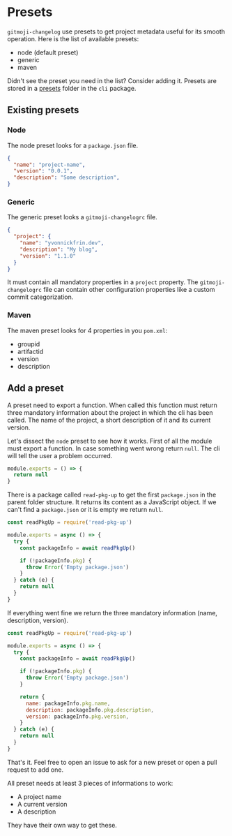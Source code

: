 # Presets

`gitmoji-changelog` use presets to get project metadata useful for its smooth operation. Here is the list of available presets:

- node (default preset)
- generic
- maven

Didn't see the preset you need in the list? Consider adding it. Presets are stored in a [presets](packages/gitmoji-changelog-cli/src/presets) folder in the `cli` package.

## Existing presets

### Node

The node preset looks for a `package.json` file.

```json
{
  "name": "project-name",
  "version": "0.0.1",
  "description": "Some description",
}
```

### Generic

The generic preset looks a `gitmoji-changelogrc` file.

```json
{
  "project": {
    "name": "yvonnickfrin.dev",
    "description": "My blog",
    "version": "1.1.0"
  }
}
```

It must contain all mandatory properties in a `project` property. The `gitmoji-changelogrc` file can contain other configuration properties like a custom commit categorization.

### Maven

The maven preset looks for 4 properties in you `pom.xml`:

- groupid
- artifactid
- version
- description

## Add a preset

A preset need to export a function. When called this function must return three mandatory information about the project in which the cli has been called. The name of the project, a short description of it and its current version.

Let's dissect the `node` preset to see how it works. First of all the module must export a function. In case something went wrong return `null`. The cli will tell the user a problem occurred.

```js
module.exports = () => {
  return null
}
```

There is a package called `read-pkg-up` to get the first `package.json` in the parent folder structure. It returns its content as a JavaScript object. If we can't find a `package.json` or it is empty we return `null`.

```js
const readPkgUp = require('read-pkg-up')

module.exports = async () => {
  try {
    const packageInfo = await readPkgUp()

    if (!packageInfo.pkg) {
      throw Error('Empty package.json')
    }
  } catch (e) {
    return null
  }
}
```

If everything went fine we return the three mandatory information (name, description, version).

```js
const readPkgUp = require('read-pkg-up')

module.exports = async () => {
  try {
    const packageInfo = await readPkgUp()

    if (!packageInfo.pkg) {
      throw Error('Empty package.json')
    }

    return {
      name: packageInfo.pkg.name,
      description: packageInfo.pkg.description,
      version: packageInfo.pkg.version,
    }
  } catch (e) {
    return null
  }
}
```

That's it. Feel free to open an issue to ask for a new preset or open a pull request to add one.

All preset needs at least 3 pieces of informations to work:

- A project name
- A current version
- A description

They have their own way to get these.

